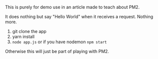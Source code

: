 This is purely for demo use in an article made to teach about PM2. 

It does nothing but say "Hello World" when it receives a request. Nothing more.

1. git clone the app
2. yarn install
3. ``` node app.js ``` or if you have nodemon ``` npm start ```

Otherwise this will just be part of playing with PM2.